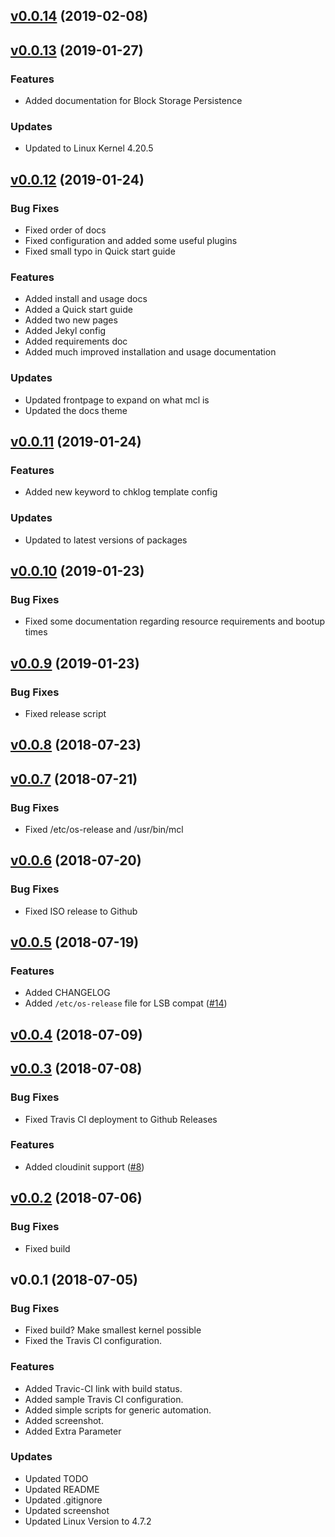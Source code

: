 
<a name="v0.0.14"></a>
## [v0.0.14](https://github.com/prologic/minimal-container-linux/compare/v0.0.13...v0.0.14) (2019-02-08)


<a name="v0.0.13"></a>
## [v0.0.13](https://github.com/prologic/minimal-container-linux/compare/v0.0.12...v0.0.13) (2019-01-27)

### Features

* Added documentation for Block Storage Persistence

### Updates

* Updated to Linux Kernel 4.20.5


<a name="v0.0.12"></a>
## [v0.0.12](https://github.com/prologic/minimal-container-linux/compare/v0.0.11...v0.0.12) (2019-01-24)

### Bug Fixes

* Fixed order of docs
* Fixed configuration and added some useful plugins
* Fixed small typo in Quick start guide

### Features

* Added install and usage docs
* Added a Quick start guide
* Added two new pages
* Added Jekyl config
* Added requirements doc
* Added much improved installation and usage documentation

### Updates

* Updated frontpage to expand on what mcl is
* Updated the docs theme


<a name="v0.0.11"></a>
## [v0.0.11](https://github.com/prologic/minimal-container-linux/compare/v0.0.10...v0.0.11) (2019-01-24)

### Features

* Added new keyword to chklog template config

### Updates

* Updated to latest versions of packages


<a name="v0.0.10"></a>
## [v0.0.10](https://github.com/prologic/minimal-container-linux/compare/v0.0.9...v0.0.10) (2019-01-23)

### Bug Fixes

* Fixed some documentation regarding resource requirements and bootup times


<a name="v0.0.9"></a>
## [v0.0.9](https://github.com/prologic/minimal-container-linux/compare/v0.0.8...v0.0.9) (2019-01-23)

### Bug Fixes

* Fixed release script


<a name="v0.0.8"></a>
## [v0.0.8](https://github.com/prologic/minimal-container-linux/compare/v0.0.7...v0.0.8) (2018-07-23)


<a name="v0.0.7"></a>
## [v0.0.7](https://github.com/prologic/minimal-container-linux/compare/v0.0.6...v0.0.7) (2018-07-21)

### Bug Fixes

* Fixed /etc/os-release and /usr/bin/mcl


<a name="v0.0.6"></a>
## [v0.0.6](https://github.com/prologic/minimal-container-linux/compare/v0.0.5...v0.0.6) (2018-07-20)

### Bug Fixes

* Fixed ISO release to Github


<a name="v0.0.5"></a>
## [v0.0.5](https://github.com/prologic/minimal-container-linux/compare/v0.0.4...v0.0.5) (2018-07-19)

### Features

* Added CHANGELOG
* Added `/etc/os-release` file for LSB compat ([#14](https://github.com/prologic/minimal-container-linux/issues/14))


<a name="v0.0.4"></a>
## [v0.0.4](https://github.com/prologic/minimal-container-linux/compare/v0.0.3...v0.0.4) (2018-07-09)


<a name="v0.0.3"></a>
## [v0.0.3](https://github.com/prologic/minimal-container-linux/compare/v0.0.2...v0.0.3) (2018-07-08)

### Bug Fixes

* Fixed Travis CI deployment to Github Releases

### Features

* Added cloudinit support ([#8](https://github.com/prologic/minimal-container-linux/issues/8))


<a name="v0.0.2"></a>
## [v0.0.2](https://github.com/prologic/minimal-container-linux/compare/v0.0.1...v0.0.2) (2018-07-06)

### Bug Fixes

* Fixed build


<a name="v0.0.1"></a>
## v0.0.1 (2018-07-05)

### Bug Fixes

* Fixed build? Make smallest kernel possible
* Fixed the Travis CI configuration.

### Features

* Added Travic-CI link with build status.
* Added sample Travis CI configuration.
* Added simple scripts for generic automation.
* Added screenshot.
* Added Extra Parameter

### Updates

* Updated TODO
* Updated README
* Updated .gitignore
* Updated screenshot
* Updated Linux Version to 4.7.2

